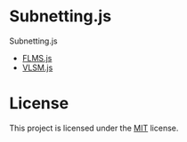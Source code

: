 # Subnetting.js

Subnetting.js

- [FLMS.js](./flsm.js/)
- [VLSM.js](./vlsm.js/)

# License

This project is licensed under the [MIT](./LICENSE) license.
